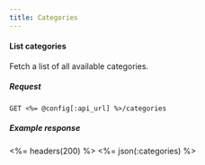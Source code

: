 ```yaml
---
title: Categories
---
```


#### List categories

Fetch a list of all available categories.

##### Request
```
GET <%= @config[:api_url] %>/categories
```

##### Example response
<%= headers(200) %>
<%= json(:categories) %>
